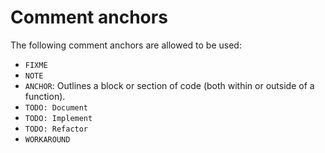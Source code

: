 # Comment anchors

The following comment anchors are allowed to be used:

- `FIXME`
- `NOTE`
- `ANCHOR`: Outlines a block or section of code (both within or outside of a function).
- `TODO: Document`
- `TODO: Implement`
- `TODO: Refactor`
- `WORKAROUND`
